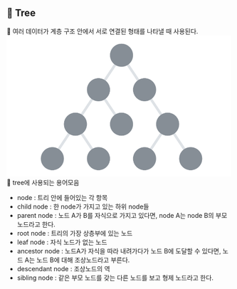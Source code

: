## 🔵 Tree

🍊 여러 데이터가 계층 구조 안에서 서로 연결된 형태를 나타낼 때 사용된다.
<img src="1.png">
🍊 tree에 사용되는 용어모음

- node : 트리 안에 들어있는 각 항목
- child node : 한 node가 가지고 있는 하위 node들
- parent node : 노드 A가 B를 자식으로 가지고 있다면, node A는 node B의 부모노드라고 한다.
- root node : 트리의 가장 상층부에 있는 노드
- leaf node : 자식 노드가 없는 노드
- ancestor node : 노드A가 자식을 따라 내려가다가 노드 B에 도달할 수 있다면, 노드 A는 노드 B에 대해 조상노드라고 부른다.
- descendant node : 조상노드의 역
- sibling node : 같은 부모 노드를 갖는 다른 노드를 보고 형제 노드라고 한다.

